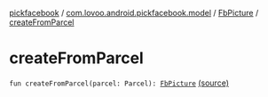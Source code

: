 [pickfacebook](../../index.md) / [com.lovoo.android.pickfacebook.model](../index.md) / [FbPicture](index.md) / [createFromParcel](./create-from-parcel.md)

# createFromParcel

`fun createFromParcel(parcel: Parcel): `[`FbPicture`](index.md) [(source)](https://github.com/lovoo/android-pickpic/blob/master/pickfacebook/pickfacebook/src/main/kotlin/com/lovoo/android/pickfacebook/model/FbPicture.kt#L54)
